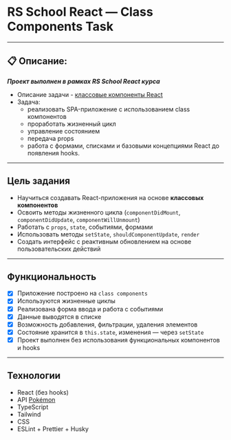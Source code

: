 # RS School React — Class Components Task

---

## 📋 Описание:

**_Проект выполнен в рамках RS School React курса_**

- Описание задачи - [классовые компоненты React](https://github.com/rolling-scopes-school/tasks/blob/master/react/modules/tasks/class-components.md)
- Задача:
  - реализовать SPA-приложение с использованием class компонентов
  - проработать жизненный цикл
  - управление состоянием
  - передача props
  - работа с формами, списками и базовыми концепциями React до появления hooks.

---

## Цель задания

- Научиться создавать React-приложения на основе **классовых компонентов**
- Освоить методы жизненного цикла (`componentDidMount`, `componentDidUpdate`, `componentWillUnmount`)
- Работать с `props`, `state`, событиями, формами
- Использовать методы `setState`, `shouldComponentUpdate`, `render`
- Создать интерфейс с реактивным обновлением на основе пользовательских действий

---

## Функциональность

- [x] Приложение построено на `class components`
- [x] Используются жизненные циклы
- [x] Реализована форма ввода и работа с событиями
- [x] Данные выводятся в списке
- [x] Возможность добавления, фильтрации, удаления элементов
- [x] Состояние хранится в `this.state`, изменения — через `setState`
- [x] Проект выполнен без использования функциональных компонентов и hooks

---

## Технологии

- React (без hooks)
- API [Pokémon](https://pokeapi.co/)
- TypeScript
- Tailwind
- CSS
- ESLint + Prettier + Husky
